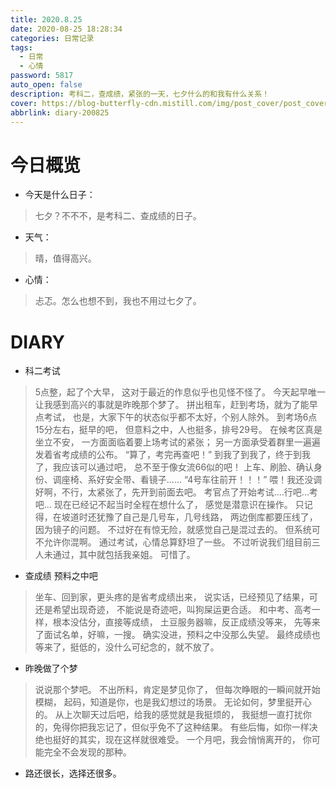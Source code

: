 ```yaml
---
title: 2020.8.25
date: 2020-08-25 18:28:34
categories: 日常记录
tags: 
  - 日常
  - 心情
password: 5817
auto_open: false
description: 考科二，查成绩，紧张的一天，七夕什么的和我有什么关系！
cover: https://blog-butterfly-cdn.mistill.com/img/post_cover/post_cover_006.webp
abbrlink: diary-200825
---
```

# 今日概览
- 今天是什么日子：
> 七夕？不不不，是考科二、查成绩的日子。
- 天气：
> 晴，值得高兴。
- 心情：
> 忐忑。怎么也想不到，我也不用过七夕了。

# DIARY
- 科二考试
> 5点整，起了个大早，
这对于最近的作息似乎也见怪不怪了。
今天起早唯一让我感到高兴的事就是昨晚那个梦了。
拼出租车，赶到考场，就为了能早点考试，
也是，大家下午的状态似乎都不太好，个别人除外。
到考场6点15分左右，挺早的吧，
但意料之中，人也挺多，排号29号。
在候考区真是坐立不安，
一方面面临着要上场考试的紧张；
另一方面承受着群里一遍遍发着省考成绩的公布。
“算了，考完再查吧！”
到我了到我了，终于到我了，我应该可以通过吧，
总不至于像女流66似的吧！
上车、刷脸、确认身份、调座椅、系好安全带、看镜子......
“4号车往前开！！！”
喂！我还没调好啊，不行，太紧张了，先开到前面去吧。
考官点了开始考试....行吧...考吧...
现在已经记不起当时全程在想什么了，
感觉是潜意识在操作。
只记得，在坡道时还犹豫了自己是几号车，几号线路，
两边倒库都要压线了，因为镜子的问题。
不过好在有惊无险，就感觉自己是混过去的。
但系统可不允许你混啊。
通过考试，心情总算舒坦了一些。
不过听说我们组目前三人未通过，其中就包括我亲姐。
可惜了。
- 查成绩 预料之中吧
> 坐车、回到家，更头疼的是省考成绩出来，
说实话，已经预见了结果，可还是希望出现奇迹，
不能说是奇迹吧，叫狗屎运更合适。
和中考、高考一样，根本没估分，直接等成绩，
土豆服务器嘛，反正成绩没等来，
先等来了面试名单，好嘛，一搜。
确实没进，预料之中没那么失望。
最终成绩也等来了，挺低的，没什么可纪念的，就不放了。
- 昨晚做了个梦
> 说说那个梦吧。
不出所料，肯定是梦见你了，
但每次睁眼的一瞬间就开始模糊，
起码，知道是你，也是我幻想过的场景。
无论如何，梦里挺开心的。
从上次聊天过后吧，给我的感觉就是我挺烦的，
我挺想一直打扰你的，免得你把我忘记了，但似乎免不了这种结果。
有些后悔，如你一样决绝也挺好的其实，现在这样就很难受。
一个月吧，我会悄悄离开的，
你可能完全不会发现的那种。
- 路还很长，选择还很多。